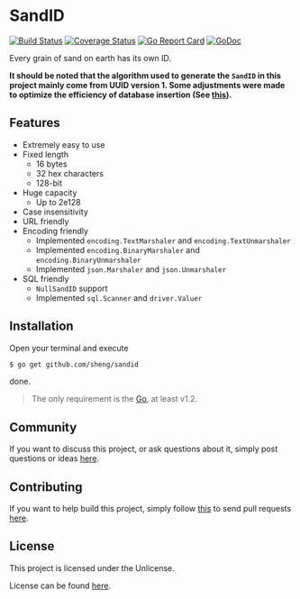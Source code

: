 # SandID

[![Build Status](https://travis-ci.org/sheng/sandid.svg?branch=master)](https://travis-ci.org/sheng/sandid)
[![Coverage Status](https://coveralls.io/repos/github/sheng/sandid/badge.svg?branch=master)](https://coveralls.io/github/sheng/sandid?branch=master)
[![Go Report Card](https://goreportcard.com/badge/github.com/sheng/sandid)](https://goreportcard.com/report/github.com/sheng/sandid)
[![GoDoc](https://godoc.org/github.com/sheng/sandid?status.svg)](https://godoc.org/github.com/sheng/sandid)

Every grain of sand on earth has its own ID.

**It should be noted that the algorithm used to generate the `SandID` in this
project mainly come from UUID version 1. Some adjustments were made to optimize
the efficiency of database insertion (See
[this](https://www.percona.com/blog/2014/12/19/store-uuid-optimized-way/)).**

## Features

* Extremely easy to use
* Fixed length
	* 16 bytes
	* 32 hex characters
	* 128-bit
* Huge capacity
	* Up to 2e128
* Case insensitivity
* URL friendly
* Encoding friendly
	* Implemented `encoding.TextMarshaler` and `encoding.TextUnmarshaler`
	* Implemented `encoding.BinaryMarshaler` and `encoding.BinaryUnmarshaler`
	* Implemented `json.Marshaler` and `json.Unmarshaler`
* SQL friendly
	* `NullSandID` support
	* Implemented `sql.Scanner` and `driver.Valuer`

## Installation

Open your terminal and execute

```bash
$ go get github.com/sheng/sandid
```

done.

> The only requirement is the [Go](https://golang.org), at least v1.2.

## Community

If you want to discuss this project, or ask questions about it, simply post
questions or ideas [here](https://github.com/sheng/sandid/issues).

## Contributing

If you want to help build this project, simply follow
[this](https://github.com/sheng/sandid/wiki/Contributing) to send pull requests
[here](https://github.com/sheng/sandid/pulls).

## License

This project is licensed under the Unlicense.

License can be found [here](LICENSE).
